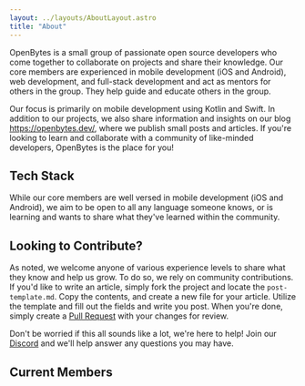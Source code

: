 ```yaml
---
layout: ../layouts/AboutLayout.astro
title: "About"
---
```


OpenBytes is a small group of passionate open source developers who come together to collaborate on projects and share their knowledge. Our core members are experienced in mobile development (iOS and Android), web development, and full-stack development and act as mentors for others in the group. They help guide and educate others in the group.

Our focus is primarily on mobile development using Kotlin and Swift. In addition to our projects, we also share information and insights on our blog https://openbytes.dev/, where we publish small posts and articles. If you're looking to learn and collaborate with a community of like-minded developers, OpenBytes is the place for you!


## Tech Stack

While our core members are well versed in mobile development (iOS and Android), we aim to be open to all any language someone knows, or is learning and wants to share what they've learned within the community. 

## Looking to Contribute?

As noted, we welcome anyone of various experience levels to share what they know and help us grow. To do so, we rely on community contributions. If you'd like to write an article, simply fork the project and locate the `post-template.md`. Copy the contents, and create a new file for your article. Utilize the template and fill out the fields and write you post. When you're done, simply create a [Pull Request](https://docs.github.com/en/pull-requests) with your changes for review. 

Don't be worried if this all sounds like a lot, we're here to help! Join our [Discord](https://discord.gg/HUmaDXVsW7) and we'll help answer any questions you may have.

## Current Members